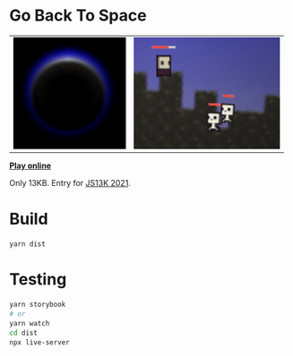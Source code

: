 # Go Back To Space

|                                                                                                    |                                                                                                     |
| :------------------------------------------------------------------------------------------------- | :-------------------------------------------------------------------------------------------------- |
| <img src="img/cb842bc394c3a2bb47e6d02c946adf5247b9b6dd57572b38c1bc038697fdcd92.png" height="200"/> | <img src="img/9338dbc80aaec2d82ac24136dda3f07771c0101c72a3e3333fbcd7f1d5c547f8.png" height="200" /> |

[**Play online**](https://js13k.vercel.app/)

Only 13KB. Entry for [JS13K 2021](https://js13kgames.com/).

# Build

```
yarn dist
```

# Testing

```bash
yarn storybook
# or
yarn watch
cd dist
npx live-server
```
